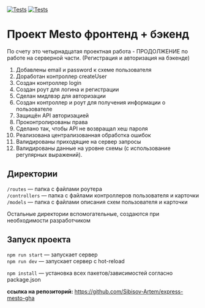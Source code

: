 [![Tests](../../actions/workflows/tests-13-sprint.yml/badge.svg)](../../actions/workflows/tests-13-sprint.yml) [![Tests](../../actions/workflows/tests-14-sprint.yml/badge.svg)](../../actions/workflows/tests-14-sprint.yml)
# Проект Mesto фронтенд + бэкенд
По счету это четырнадцатая проектная работа - ПРОДОЛЖЕНИЕ по работе на серверной части.
(Регистрация и авторизация на бэкенде)

1. Добавлены email и password к схеме пользователя
2. Доработан контроллер createUser
3. Создан контроллер login
4. Создан роут для логина и регистрации
5. Сделан мидлвэр для авторизации
6. Создан контроллер и роут для получения информации о пользователе
7. Защищён API авторизацией
9. Проконтролированы права
10. Сделано так, чтобы API не возвращал хеш пароля
11. Реализована централизованная обработка ошибок
12. Валидированы приходящие на сервер запросы
13. Валидированы данные на уровне схемы (с использование регулярных выражений).

## Директории

`/routes` — папка с файлами роутера  
`/controllers` — папка с файлами контроллеров пользователя и карточки   
`/models` — папка с файлами описания схем пользователя и карточки  
  
Остальные директории вспомогательные, создаются при необходимости разработчиком

## Запуск проекта

`npm run start` — запускает сервер   
`npm run dev` — запускает сервер с hot-reload

`npm install` — установка всех пакетов/зависимостей согласно package.json

**ссылка на репозиторий:**
https://github.com/Sibisov-Artem/express-mesto-gha
